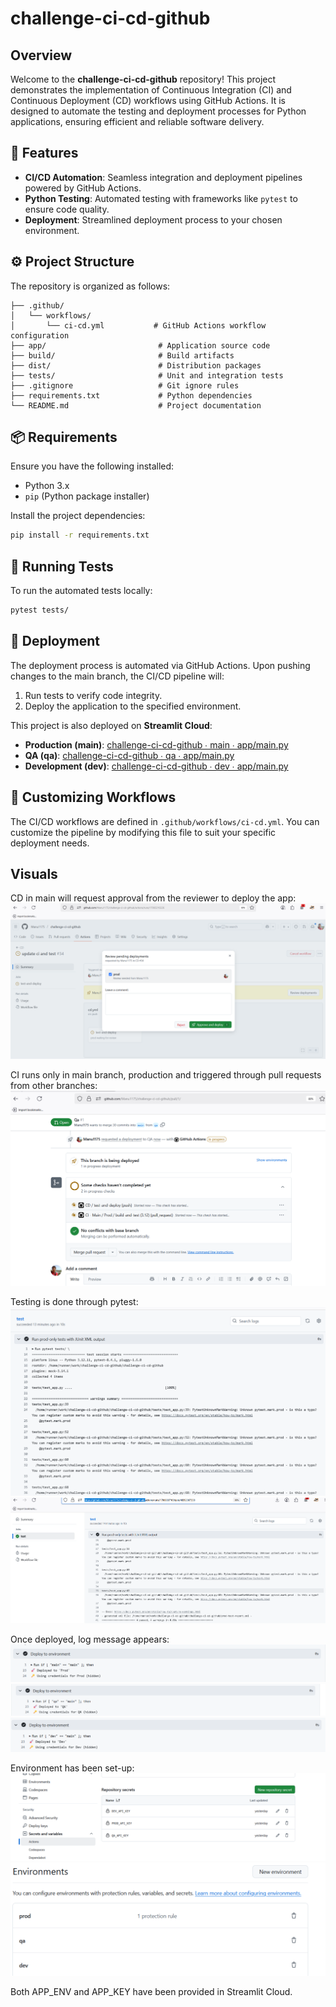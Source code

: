 # challenge-ci-cd-github

## Overview

Welcome to the **challenge-ci-cd-github** repository! This project demonstrates the implementation of Continuous Integration (CI) and Continuous Deployment (CD) workflows using GitHub Actions. It is designed to automate the testing and deployment processes for Python applications, ensuring efficient and reliable software delivery.

## 🚀 Features

- **CI/CD Automation**: Seamless integration and deployment pipelines powered by GitHub Actions.
- **Python Testing**: Automated testing with frameworks like `pytest` to ensure code quality.
- **Deployment**: Streamlined deployment process to your chosen environment.

## ⚙️ Project Structure

The repository is organized as follows:

```
├── .github/
│   └── workflows/
│       └── ci-cd.yml           # GitHub Actions workflow configuration
├── app/                         # Application source code
├── build/                       # Build artifacts
├── dist/                        # Distribution packages
├── tests/                       # Unit and integration tests
├── .gitignore                   # Git ignore rules
├── requirements.txt             # Python dependencies
└── README.md                    # Project documentation
```

## 📦 Requirements

Ensure you have the following installed:

- Python 3.x
- `pip` (Python package installer)

Install the project dependencies:

```bash
pip install -r requirements.txt
```

## 🧪 Running Tests

To run the automated tests locally:

```bash
pytest tests/
```

## 🚀 Deployment

The deployment process is automated via GitHub Actions. Upon pushing changes to the main branch, the CI/CD pipeline will:

1. Run tests to verify code integrity.
2. Deploy the application to the specified environment.

This project is also deployed on **Streamlit Cloud**:

- **Production (main)**: [challenge-ci-cd-github ∙ main ∙ app/main.py](https://challenge-ci-cd-app-main.streamlit.app/)
- **QA (qa)**: [challenge-ci-cd-github ∙ qa ∙ app/main.py](https://challenge-ci-cd-app-quality-assurance.streamlit.app/)
- **Development (dev)**: [challenge-ci-cd-github ∙ dev ∙ app/main.py](https://challenge-ci-cd-app-dev.streamlit.app/)

## 🔧 Customizing Workflows

The CI/CD workflows are defined in `.github/workflows/ci-cd.yml`. You can customize the pipeline by modifying this file to suit your specific deployment needs.

## Visuals

CD in main will request approval from the reviewer to deploy the app:
![](<img/Screenshot 2025-08-19 112522.png>)

CI runs only in main branch, production and triggered through pull requests from other branches:
![](<img/Screenshot 2025-08-19 114100.png>)

Testing is done through pytest:
![alt text](img/image.png)
![alt text](img/image-1.png)

Once deployed, log message appears:
![alt text](img/log_deployed.png)
![alt text](img/log_depl_qa.png)
![alt text](img/log_depl_dev.png)

Environment has been set-up:
![alt text](img/env_prod_qa_dev.png)
![alt text](img/secrets_keys.png)

Both APP_ENV and APP_KEY have been provided in Streamlit Cloud.
